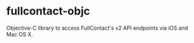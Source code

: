 fullcontact-objc
================

Objective-C library to access FullContact's v2 API endpoints via iOS and Mac OS X.
